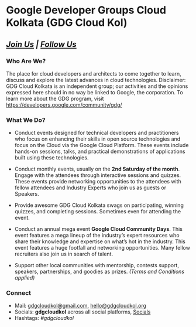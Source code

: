 # Google Developer Groups Cloud Kolkata (GDG Cloud Kol)

## _[Join Us](https://gdg.community.dev/gdg-cloud-kolkata/)_ _|_ _[Follow Us](https://social.gdgcloudkol.org)_

### Who Are We?

The place for cloud developers and architects to come together to learn, discuss and explore the latest advances in cloud technologies.
Disclaimer: GDG Cloud Kolkata is an independent group; our activities and the opinions expressed here should in no way be linked to Google, the corporation. To learn more about the GDG program, visit <https://developers.google.com/community/gdg/>

### What We Do?

- Conduct events designed for technical developers and practitioners who focus on enhancing their skills in open source technologies and focus on the Cloud via the Google Cloud Platform. These events include hands-on sessions, talks, and practical demonstrations of applications built using these technologies.

- Conduct monthly events, usually on the **2nd Saturday of the month**. Engage with the attendees through interactive sessions and quizzes. These events provide networking opportunities to the attendees with fellow attendees and Industry Experts who join us as guests or Speakers.

- Provide awesome GDG Cloud Kolkata swags on participating, winning quizzes, and completing sessions. Sometimes even for attending the event.

- Conduct an annual mega event **Google Cloud Community Days**. This event features a mega lineup of the industry’s expert resources who share their knowledge and expertise on what’s hot in the industry. This event features a huge footfall and networking opportunities. Many fellow recruiters also join us in search of talent.

- Support other local communities with mentorship, contests support, speakers, partnerships, and goodies as prizes. _(Terms and Conditions applied)_

### Connect

- Mail: <gdgcloudkol@gmail.com>, <hello@gdgcloudkol.org>
- Socials: **gdgcloudkol** across all social platforms, [Socials](https://social.gdgcloudkol.org)
- Hashtags: _#gdgcloudkol_
